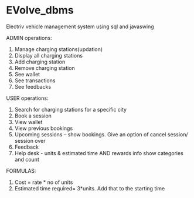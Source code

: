 # EVolve_dbms
Electriv vehicle management system using sql and javaswing

ADMIN operations:
1. Manage charging stations(updation)
2. Display all charging stations
3. Add charging station
4. Remove charging station
5. See wallet
6. See transactions
7. See feedbacks 

USER operations:
1. Search for charging stations for a specific city
2. Book a session
3. View wallet
4. View previous bookings
5. Upcoming sessions – show bookings. Give an option of cancel session/ session over
6. Feedback 
7. Help desk - units & estimated time AND rewards info show categories and count

FORMULAS:
1. Cost = rate * no of units
2. Estimated time required= 3*units. Add that to the starting time 
